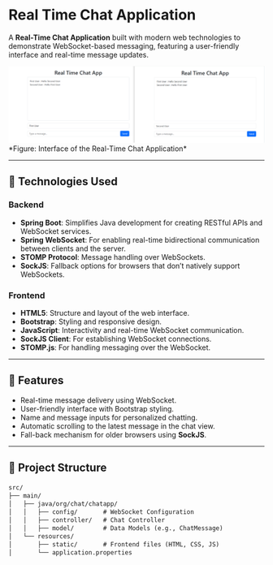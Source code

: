 # Real Time Chat Application

A **Real-Time Chat Application** built with modern web technologies to demonstrate WebSocket-based messaging, featuring a user-friendly interface and real-time message updates.

<img src="src/main/java/org/chat/chatapp/images/web socket.PNG" alt="Real Time Chat App"> 
*Figure: Interface of the Real-Time Chat Application*

---

## 🔧 **Technologies Used**

### Backend
- **Spring Boot**: Simplifies Java development for creating RESTful APIs and WebSocket services.
- **Spring WebSocket**: For enabling real-time bidirectional communication between clients and the server.
- **STOMP Protocol**: Message handling over WebSockets.
- **SockJS**: Fallback options for browsers that don’t natively support WebSockets.

### Frontend
- **HTML5**: Structure and layout of the web interface.
- **Bootstrap**: Styling and responsive design.
- **JavaScript**: Interactivity and real-time WebSocket communication.
- **SockJS Client**: For establishing WebSocket connections.
- **STOMP.js**: For handling messaging over the WebSocket.

---

## 🚀 **Features**
- Real-time message delivery using WebSocket.
- User-friendly interface with Bootstrap styling.
- Name and message inputs for personalized chatting.
- Automatic scrolling to the latest message in the chat view.
- Fall-back mechanism for older browsers using **SockJS**.

---

## 📁 **Project Structure**
```plaintext
src/
├── main/
│   ├── java/org/chat/chatapp/
│   │   ├── config/       # WebSocket Configuration
│   │   ├── controller/   # Chat Controller
│   │   ├── model/        # Data Models (e.g., ChatMessage)
│   └── resources/
│       ├── static/       # Frontend files (HTML, CSS, JS)
│       └── application.properties
